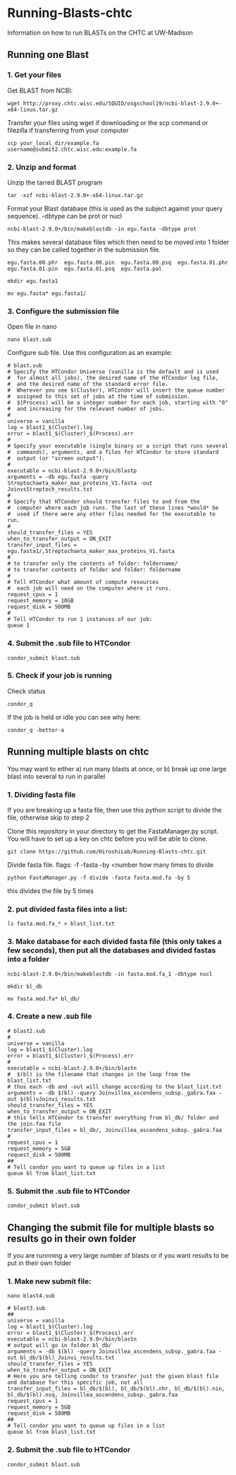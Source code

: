 # Running-Blasts-chtc
Information on how to run BLASTs on the CHTC at UW-Madison

## Running one Blast
### 1. Get your files
Get BLAST from NCBI:

    wget http://proxy.chtc.wisc.edu/SQUID/osgschool19/ncbi-blast-2.9.0+-x64-linux.tar.gz
    
Transfer your files using wget if downloading or the scp command or filezilla if transferring from your computer

    scp your_local_dir/example.fa username@submit2.chtc.wisc.edu:example.fa
    
### 2. Unzip and format
Unzip the tarred BLAST program

    tar -xzf ncbi-blast-2.9.0+-x64-linux.tar.gz
    
Format your Blast database (this is used as the subject against your query sequence). -dbtype can be prot or nucl

    ncbi-blast-2.9.0+/bin/makeblastdb -in egu.fasta -dbtype prot 

This makes several database files which then need to be moved into 1 folder so they can be called together in the submission file.

    egu.fasta.00.phr  egu.fasta.00.pin  egu.fasta.00.psq  egu.fasta.01.phr  egu.fasta.01.pin  egu.fasta.01.psq  egu.fasta.pal
    
    mkdir egu.fasta1
    
    mv egu.fasta* egu.fasta1/
    
### 3. Configure the submission file
Open file in nano

    nano blast.sub

Configure sub file. Use this configuration as an example:

    # blast.sub
    # Specify the HTCondor Universe (vanilla is the default and is used
    #  for almost all jobs), the desired name of the HTCondor log file,
    #  and the desired name of the standard error file.
    #  Wherever you see $(Cluster), HTCondor will insert the queue number
    #  assigned to this set of jobs at the time of submission.
    #  $(Process) will be a integer number for each job, starting with "0"
    #  and increasing for the relevant number of jobs.
    #
    universe = vanilla
    log = blast1_$(Cluster).log
    error = blast1_$(Cluster)_$(Process).err
    #
    # Specify your executable (single binary or a script that runs several
    #  commands), arguments, and a files for HTCondor to store standard
    #  output (or "screen output").
    #
    executable = ncbi-blast-2.9.0+/bin/blastp
    arguments = -db egu.fasta -query Streptochaeta_maker_max_proteins_V1.fasta -out JoinvsStreptoch_results.txt
    #
    # Specify that HTCondor should transfer files to and from the
    #  computer where each job runs. The last of these lines *would* be
    #  used if there were any other files needed for the executable to run.
    #
    should_transfer_files = YES
    when_to_transfer_output = ON_EXIT
    transfer_input_files = egu.fasta1/,Streptochaeta_maker_max_proteins_V1.fasta
    # 
    # to transfer only the contents of folder: foldername/ 
    # to transfer contents of folder and folder: foldername
    #
    # Tell HTCondor what amount of compute resources
    #  each job will need on the computer where it runs.
    request_cpus = 1
    request_memory = 10GB
    request_disk = 500MB
    #
    # Tell HTCondor to run 1 instances of our job:
    queue 1
    
### 4. Submit the .sub file to HTCondor

    condor_submit blast.sub
    
### 5. Check if your job is running

Check status

    condor_q
    
If the job is held or idle you can see why here:

    condor_q -better-a
    
## Running multiple blasts on chtc
You may want to either a) run many blasts at once, or b) break up one large blast into several to run in parallel

### 1. Dividing fasta file
If you are breaking up a fasta file, then use this python script to divide the file, otherwise skip to step 2

Clone this repository in your directory to get the FastaManager.py script. You will have to set up a key on chtc before you will be able to clone.

    git clone https://github.com/HiroshiLab/Running-Blasts-chtc.git
    
Divide fasta file. flags: -f <function> -fasta <fasta file> -by <number how many times to divide

    python FastaManager.py -f divide -fasta fasta.mod.fa -by 5
    
this divides the file by 5 times

### 2. put divided fasta files into a list:

    ls fasta.mod.fa_* > blast_list.txt
    
### 3. Make database for each divided fasta file (this only takes a few seconds), then put all the databases and divided fastas into a folder

    ncbi-blast-2.9.0+/bin/makeblastdb -in fasta.mod.fa_1 -dbtype nucl
    
    mkdir bl_db
    
    mv fasta.mod.fa* bl_db/

### 4. Create a new .sub file

    # blast2.sub
    #
    universe = vanilla
    log = blast1_$(Cluster).log
    error = blast1_$(Cluster)_$(Process).err
    #
    executable = ncbi-blast-2.9.0+/bin/blastn 
    #  $(bl) is the filename that changes in the loop from the blast_list.txt
    # thus each -db and -out will change according to the blast_list.txt
    arguments = -db $(bl) -query Joinvillea_ascendens_subsp._gabra.faa -out $(bl)vJoinvi_results.txt
    should_transfer_files = YES
    when_to_transfer_output = ON_EXIT
    # this tells HTCondor to transfer everything from bl_db/ folder and the join.faa file
    transfer_input_files = bl_db/, Joinvillea_ascendens_subsp._gabra.faa
    #
    request_cpus = 1
    request_memory = 5GB
    request_disk = 500MB
    ##
    # Tell condor you want to queue up files in a list
    queue bl from blast_list.txt
    
### 5. Submit the .sub file to HTCondor

    condor_submit blast.sub
    
## Changing the submit file for multiple blasts so results go in their own folder
If you are runnning a very large number of blasts or if you want results to be put in their own folder

### 1. Make new submit file:

    nano blast4.sub
    
    # blast3.sub
    ##
    universe = vanilla
    log = blast1_$(Cluster).log
    error = blast1_$(Cluster)_$(Process).err
    executable = ncbi-blast-2.9.0+/bin/blastn
    # output will go in folder bl_db/
    arguments = -db $(bl) -query Joinvillea_ascendens_subsp._gabra.faa -out bl_db/$(bl)_Joinvi_results.txt
    should_transfer_files = YES
    when_to_transfer_output = ON_EXIT
    # Here you are telling condor to transfer just the given blast file and database for this specific job, not all
    transfer_input_files = bl_db/$(bl), bl_db/$(bl).nhr, bl_db/$(bl).nin, bl_db/$(bl).nsq, Joinvillea_ascendens_subsp._gabra.faa
    request_cpus = 1
    request_memory = 5GB
    request_disk = 500MB
    ##
    # Tell condor you want to queue up files in a list
    queue bl from blast_list.txt

### 2. Submit the .sub file to HTCondor

    condor_submit blast.sub

    



